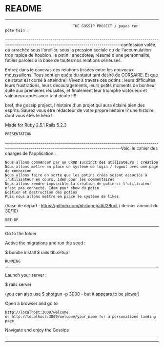 # README
---------------------------------------------------------------------------------------------------------------------------------------------------------------------------------------
     						       THE GOSSIP PROJECT / payes ton pote'hein !
-----------------------------------------------------------------------------------------------------------------------------------------confession volée, ou arrachée sous l'oreiller, sous la pression sociale ou de l'accumulation trop rapide de houblon.
le potin : anecdotes, résumé d'une personnalité, futiles paroles à la base de toutes nos relations sérieuses.

Entrez dans le canevas des relations tissées entre les nouveaux moussaillons. Tous sont en quête du statut tant désiré de CORSAIRE.
Et que ce statut est corsé à atteindre !
Vivez à travers ces potins : leurs difficultés, leurs frustrations, leurs découragements, leurs petits moments de bonheur suite aux premières réussites, et finalement leur triomphe victorieux et valeureux après avoir tant douté !!!!

bref, the gossip project, l'histoire d'un projet qui aura éclairé bien des esprits.
Saurez vous être rédacteur de votre propre histoire !? une histoire dont vous êtes le héro !

Made for Ruby 2.5.1 Rails 5.2.3


    PRESENTATION
-----------------------------------------------------------------------------------------------------------------------------------------Voici le cahier des charges de l'application :

    Nous allons commencer par un CRUD succinct des utilisateurs : création
    Nous allons mettre en place un système de login / logout avec une page de connexion
    Nous allons faire en sorte que les potins créés soient associés à l'utilisateur en cours, idem pour les commentaires
    Nous allons rendre impossible la création de potin si l'utilisateur n'est pas connecté. Idem pour show du potin
    Édition et destruction des potins
    Puis nous allons mettre en place le système de likes

(base de départ : https://github.com/philippegatti/28oct / dernier commit du 30/10)



	SET-UP
---------------------------------------------------------------------------------------------------------------------------------------------------------------------------------------



Go to the folder

Active the migrations and run the seed :

$ bundle install
$ rails db:setup


	RUNNING
---------------------------------------------------------------------------------------------------------------------------------------------------------------------------------------

Launch your server :

$ rails server

(you can also use $ shotgun -p 3000 - but it appears to be slower)


Open a browser and go to

    http://localhost:3000/welcome
    or http://localhost:3000/welcome/your_name for a personalized landing page

Navigate and enjoy the Gossips



---------------------------------------------------------------------------------------------------------------------------------------------------------------------------------------
---------------------------------------------------------------------------------------------------------------------------------------------------------------------------------------
